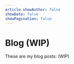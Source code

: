 ```yaml
---
article.showAuthor: false
showDate: false
showPagination: false
---
```


# Blog (WIP)

These are my blog posts: (WIP)